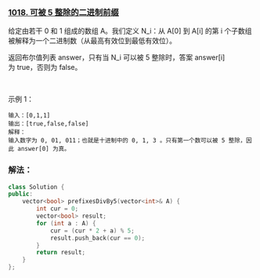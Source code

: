 ### [1018. 可被 5 整除的二进制前缀](https://leetcode-cn.com/problems/binary-prefix-divisible-by-5/)

给定由若干 0 和 1 组成的数组 A。我们定义 N_i：从 A[0] 到 A[i] 的第 i 个子数组被解释为一个二进制数（从最高有效位到最低有效位）。

返回布尔值列表 answer，只有当 N_i 可以被 5 整除时，答案 answer[i] 为 true，否则为 false。

 

示例 1：
```
输入：[0,1,1]
输出：[true,false,false]
解释：
输入数字为 0, 01, 011；也就是十进制中的 0, 1, 3 。只有第一个数可以被 5 整除，因此 answer[0] 为真。
```


### 解法：

```cpp
class Solution {
public:
    vector<bool> prefixesDivBy5(vector<int>& A) {
        int cur = 0;
        vector<bool> result;
        for (int a : A) {
            cur = (cur * 2 + a) % 5;
            result.push_back(cur == 0);
        }
        return result;
    }
};
```
